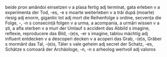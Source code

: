 beide	pron	amândoi
einsetzen	v	a plasa
fertig	adj	terminat, gata
erleben	v	a experimenta
der Tod, -es, -e	s	moarte
weiterleben	v	a trăi după (moarte)
riesig	adj	enorm, gigantic
tot	adj	mort
die Reihenfolge	s	ordine, secvența
die Folge, -, -n	s	consecință
folgen	v	a urma, a acompania, a urmări
wissen	v	a ști, a afla
sterben	v	a muri
der Umlauf	s	accident
das Abbild	s	imagine, reflexie, reproducere
das Bild, -(e)s, -er	s	imagine, tablou
mächtig	adj	influent
entdecken	v	a descoperi
decken	v	a acoperi
das Grab, -(e)s, Gräber	s	mormânt
das Tal, -(e)s, Täler	s	vale
geheim	adj	secret
der Schatz, -es, Schätze	s	comoară
der Archäologe, -n, -n	s	arheolog
wertvoll	adj	valoros

